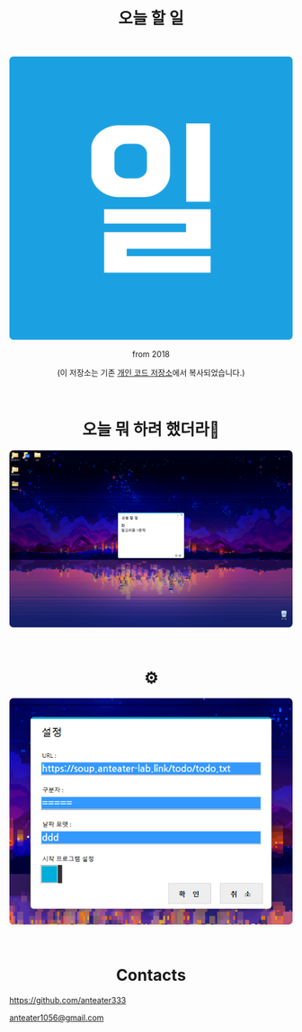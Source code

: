 <h1 align="center">오늘 할 일</h1>
<br/>

<p align="center">
  <img style="border-radius: .5em;" src="_Resource/icon/Icon.png" alt="ICON" />
</p>

<p align="center">from 2018</p>

<p align="center">
  (이 저장소는 기존 <a href="https://github.com/anteater333/Anteater_lab/tree/master/Anteater_Releases/%EC%98%A4%EB%8A%98%ED%95%A0%EC%9D%BC" target="_blank">개인 코드 저장소</a>에서 복사되었습니다.)
</p>

<br/>

<h1 align="center">오늘 뭐 하려 했더라🤔</h1>

<p align="center">
  <img style="border-radius: .5em;" src="_Resource/docs/screen.png" alt="SCREEN01" />
  <!-- 이미지 수정 예정 -->
</p>

<br/>

<h1 align="center">⚙️</h1>

<p align="center">
  <img style="border-radius: .5em;" src="_Resource/docs/screen2.png" alt="SCREEN02" />
</p>

<br/>

<h1 align="center">Contacts</h1>
<p align="left"><a href="https://github.com/anteater333">https://github.com/anteater333</a></p>
<p align="left"><a href="mailto:anteater1056@gmail.com">anteater1056@gmail.com</a></p>
